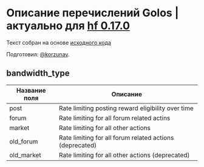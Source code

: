 # Описание перечислений Golos | актуально для [hf 0.17.0](https://github.com/GolosChain/golos/releases/tag/v0.17.0)
Текст собран на основе [исходного кода](https://github.com/GolosChain/golos/tree/master/libraries/chain/include/golos/chain/steem_object_types.hpp)

Подготовил: [@korzunav](https://golos.io/@korzunav).

## bandwidth_type
|Название поля|Описание|
|-------------|--------|
|post|Rate limiting posting reward eligibility over time|
|forum|Rate limiting for all forum related actins|
|market|Rate limiting for all other actions|
|old_forum|Rate limiting for all forum related actions (deprecated)|
|old_market|Rate limiting for all other actions (deprecated)|

